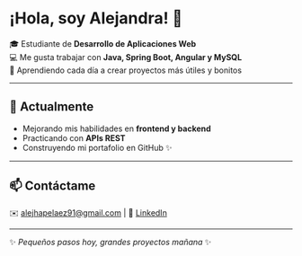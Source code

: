 # ¡Hola, soy Alejandra! 👋

🎓 Estudiante de **Desarrollo de Aplicaciones Web**  
💻 Me gusta trabajar con **Java, Spring Boot, Angular y MySQL**  
🚀 Aprendiendo cada día a crear proyectos más útiles y bonitos  

---

## 🌱 Actualmente
- Mejorando mis habilidades en **frontend y backend**  
- Practicando con **APIs REST**  
- Construyendo mi portafolio en GitHub ✨  

---

## 📫 Contáctame
✉️ alejhapelaez91@gmail.com | 💼 [LinkedIn](https://www.linkedin.com/in/alejandra-pelaez-090104348/)  

---
✨ *Pequeños pasos hoy, grandes proyectos mañana* ✨
